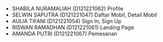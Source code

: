 <ul>
  <li>SHABILA NURAMALIAH (D121221062) Profile</li>
  <li>SELWIN SAPUTRA (D121221047) Daftar Mobil, Detail Mobil</li>
  <li>AULIA TIFANI (D121221054) Sign In, Sign Up</li>
  <li>RISWAN RAMADHAN (D121221061) Landing Page</li>
  <li>AMANDA PUTRI (D121221067) Pemesanan</li>
</ul>
